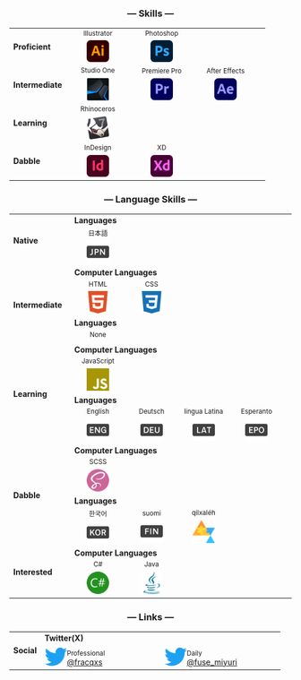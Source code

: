 <div align="center">
  <h3>— Skills —</h3>
</div>
<table align="center">
  <tr>
    <td rowspan="2" colspan="1"><b>Proficient</b></td>
  </tr>
  <tr>
    <td width="100" align="center"><sup>Illustrator</sup><br><img width="40" src="material/adobe_ai.svg"></td>
    <td width="100" align="center"><sup>Photoshop</sup><br><img width="40" src="material/adobe_ps.svg"></td>
    <td colspan="3"></td>
  </tr>

  <tr>
    <td rowspan="2"><b>Intermediate</b></td>
  </tr>
  <tr>
    <td width="100" align="center"><sup>Studio One</sup><br><img width="40" src="material/studioOne5.png"></td>
    <td width="100" align="center"><sup>Premiere Pro</sup><br><img width="40" src="material/adobe_pr.svg"></td>
    <td width="100" align="center"><sup>After Effects</sup><br><img width="40" src="material/adobe_ae.svg"></td>
    <td colspan="2"></td>
  </tr>
  <tr>
    <td rowspan="2"><b>Learning</b></td>
  </tr>
  <tr>
    <td width="100" align="center"><sup>Rhinoceros</sup><br><img width="40" src="material/rhino7.png"></td>
    <td colspan="4"></td>
  </tr>
  <tr>
    <td rowspan="2"><b>Dabble</b></td>
  </tr>
  <tr>
    <td width="100" align="center"><sup>InDesign</sup><br><img width="40" src="material/adobe_id.svg"></td>
    <td width="100" align="center"><sup>XD</sup><br><img width="40" src="material/adobe_xd.svg"></td>
    <td colspan="4"></td>
  </tr>
</table>

<div align="center">
  <h3>— Language Skills —</h3>
</div>
<table align="center">
  <tr>
    <td width="100" rowspan="2"><b>Native</b></td>
    <td width="500" colspan="5"><b>Languages</b></td>
    <tr>
    <td width="100" align="center"><sup>日本語</sup><br><img width="40" src="material/jpn.svg"></td>
    <td colspan="4"></td>
  </tr>
  </tr>
  <tr>
    <td rowspan="4"><b>Intermediate</b></td>
    <td colspan="5"><b>Computer Languages</b></td>
  </tr>
  <tr>
    <td width="100" align="center"><sup>HTML</sup><br><img width="40" src="material/html.svg"></td>
    <td width="100" align="center"><sup>CSS</sup><br><img width="40" src="material/css.svg"></td>
    <td colspan="4"></td>
  </tr>
  <tr>
    <td colspan="5"><b>Languages</b></td>
  </tr>
  <tr>
    <td width="100" align="center"><sup>None</sup><br></td>
    <td colspan="4"></td>
  </tr>

  <tr>
    <td rowspan="4"><b>Learning</b></td>
    <td colspan="5"><b>Computer Languages</b></td>
  </tr>
  <tr>
    <td width="100" align="center"><sup>JavaScript</sup><br><img width="40" src="material/JS.svg"></td>
    <td colspan="4"></td>
  </tr>
  <tr>
    <td colspan="5"><b>Languages</b></td>
  </tr>
  <tr>
    <td width="100" align="center"><sup>English</sup><br><img width="40" src="material/eng.svg"></td>
    <td width="100" align="center"><sup>Deutsch</sup><br><img width="40" src="material/deu.svg"></td>
    <td width="100" align="center"><sup>lingua Latina</sup><br><img width="40" src="material/lat.svg"></td>
    <td width="100" align="center"><sup>Esperanto</sup><br><img width="40" src="material/epo.svg"></td>
    <td colspan="1"></td>
  </tr>
  <tr>
    <td rowspan="4"><b>Dabble</b></td>
    <td colspan="5"><b>Computer Languages</b></td>
  </tr>
  <tr>
    <td width="100" align="center"><sup>SCSS</sup><br><img width="40" src="material/sass.svg"></td>
    <td colspan="4"></td>
  </tr>
  <tr>
    <td colspan="5"><b>Languages</b></td>
  </tr>
  <tr>
    <td width="100" align="center"><sup>한국어</sup><br><img width="40" src="material/kor.svg"></td>
    <td width="100" align="center"><sup>suomi</sup><br><img width="40" src="material/fin.svg"></td>
    <td width="100" align="center"><sup>qilxaléh</sup><br><img width="40" src="material/ziphil.svg"></td>
    <td colspan="3"></td>
  </tr>
  
  <tr>
    <td rowspan="2"><b>Interested</b></td>
    <td colspan="5"><b>Computer Languages</b></td>
  </tr>
  <tr>
    <td width="100" align="center"><sup>C#</sup><br><img width="40" src="material/csharp.svg"></td>
    <td width="100" align="center"><sup>Java</sup><br><img width="40" src="material/java.svg"></td>
    <td colspan="3"></td>
  </tr>
</table>

<div align="center">
  <h3>— Links —</h3>
</div>
<table align="center">
  <tr>
    <td rowspan="4"><b>Social</b></td>
    <td colspan="2"><b>Twitter(X)</b></td>
  </tr>
  <tr>
    <td width="200">
      <img src="material/twitter.svg" width="40" align="left">
      <sub>Professional</sub><br><a href="https://twitter.com/fracqxs">@fracqxs</a>
    </td>
    <td width="200">
      <img src="material/twitter.svg" width="40" align="left">
      <sub>Daily</sub><br><a href="https://twitter.com/fuse_miyuri">@fuse_miyuri</a>
    </td>
  </tr>
  
</table>
